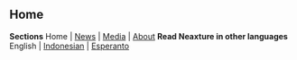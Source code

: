 ## Home
**Sections** Home | [News](https://neaxture.github.io/news) | [Media](https://neaxture.github.io/media) | [About](https://neaxture.github.io/about)
**Read Neaxture in other languages** English | [Indonesian](https://neaxture.github.io/lang/id) | [Esperanto](https://neaxture.github.io/lang/es)
